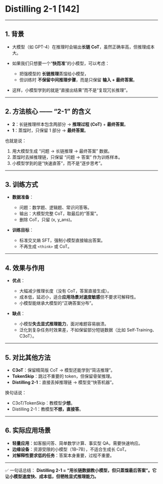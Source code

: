 # Distilling 2-1 \[142]

---

## 1. 背景

* 大模型（如 GPT-4）在推理时会输出**长链 CoT**，虽然正确率高，但推理成本大。
* 如果我们只想要一个“**快而准**”的小模型，可以考虑：

  * 把强模型的 **长链推理**蒸馏给小模型，
  * 但训练时 **不保留中间推理步骤**，而是只保留 **输入 + 最终答案**。
* 这样，小模型学到的就是“直接出结果”而不是“复现冗长推理”。

---

## 2. 方法核心 —— “2-1” 的含义

* **2**：长链推理样本包含两部分 → **推理过程 (CoT)** + **最终答案**。
* **1**：蒸馏时，只保留 1 部分 → **最终答案**。

也就是说：

1. 用大模型生成 “问题 → 长链推理 → 最终答案” 数据。
2. 蒸馏时去掉推理链，只保留 “问题 → 答案” 作为训练样本。
3. 小模型学到的是“快速直答”，而不是“逐步思考”。

---

## 3. 训练方式

* **数据准备**：

  * 问题：数学题、逻辑题、常识问答等。
  * 输出：大模型完整 CoT，取最后的“答案”。
  * 删除 CoT，只留 (x, y\_ans)。

* **训练目标**：

  * 标准交叉熵 SFT，强制小模型直接输出答案。
  * 不再生成 `<think>` 或 CoT。

---

## 4. 效果与作用

* **优点**：

  * 大幅减少推理长度（没有 CoT，答案直接生成）。
  * 成本低，延迟小，适合**应用场景对速度敏感**但不要求可解释性。
  * 小模型能继承大模型的“正确答案分布”。

* **缺点**：

  * 小模型**失去显式推理能力**，面对难题容易崩溃。
  * 泛化到复杂任务时效果差，不如保留部分短链数据（比如 Self-Training、C3oT）。

---

## 5. 对比其他方法

* **C3oT**：保留精简版 CoT → 模型还能学到“简洁推理”。
* **TokenSkip**：跳过不重要的 token，但保留骨架推理。
* **Distilling 2-1**：直接丢掉推理链 → 模型变“快答机器”。

换句话说：

* C3oT/TokenSkip：教模型**少想**。
* Distilling 2-1：教模型**不想，直接答**。

---

## 6. 实际应用场景

* **轻量应用**：如客服问答、简单数学计算、事实型 QA，需要快速响应。
* **边缘设备**：资源受限的小模型（1B–7B），不适合生成长 CoT。
* **对解释性要求低的任务**：答案本身重要，过程不重要。

---

✅ 一句话总结：
**Distilling 2-1 = “用长链数据教小模型，但只蒸馏最后答案”。它让小模型速度快、成本低，但牺牲显式推理能力。**


